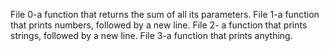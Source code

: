 File 0-a function that returns the sum of all its parameters.
File 1-a function that prints numbers, followed by a new line.
File 2- a function that prints strings, followed by a new line.
File 3-a function that prints anything.
